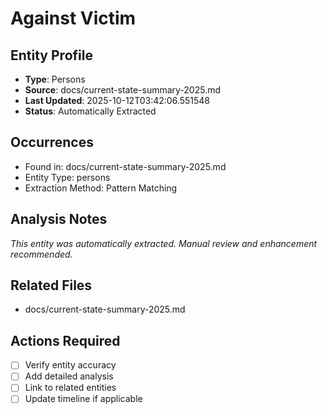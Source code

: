 # Against Victim

## Entity Profile
- **Type**: Persons
- **Source**: docs/current-state-summary-2025.md
- **Last Updated**: 2025-10-12T03:42:06.551548
- **Status**: Automatically Extracted

## Occurrences
- Found in: docs/current-state-summary-2025.md
- Entity Type: persons
- Extraction Method: Pattern Matching

## Analysis Notes
*This entity was automatically extracted. Manual review and enhancement recommended.*

## Related Files
- docs/current-state-summary-2025.md

## Actions Required
- [ ] Verify entity accuracy
- [ ] Add detailed analysis
- [ ] Link to related entities
- [ ] Update timeline if applicable
